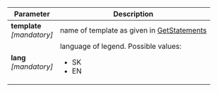 | Parameter | Description |
| ----------- | ----------- |
| **template**<br />*[mandatory]*| name of template as given in  [GetStatements](#getstatements-response) |
| **lang**<br />*[mandatory]*| language of legend. Possible values: <ul><li>SK</li><li>EN</li></ul> |